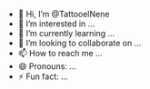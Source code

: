 - 👋 Hi, I’m @TattooelNene
- 👀 I’m interested in ...
- 🌱 I’m currently learning ...
- 💞️ I’m looking to collaborate on ...
- 📫 How to reach me ...
- 😄 Pronouns: ...
- ⚡ Fun fact: ...

<!---
TattooelNene/TattooelNene is a ✨ special ✨ repository because its `README.md` (this file) appears on your GitHub profile.
You can click the Preview link to take a look at your changes.
--->
